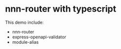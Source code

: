 # nnn-router with typescript
This demo include:
- nnn-router
- express-openapi-validator
- module-alias
